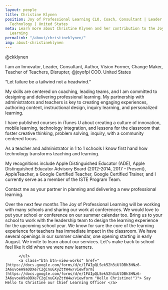 ```yaml
---
layout: people
title: Christine Klynen
position: Joy of Professional Learning CLO, Coach, Consultant | Leader in Educational
  Technology | United States
meta: Learn more about Christine Klynen and her contribution to the Joy of Professional
  Learning
permalink: "/about/christineklynen/"
img: about-christineklynen
---
```

@ckklynen

I am an Innovator, Leader,  Consultant,  Author,  Vision Former,  Change Maker, Teacher of Teachers, Disrupter, @joyofpl COO. United States

“Let failure be a tailwind not a headwind.”

My skills are centered on coaching, leading teams, and I am committed to designing and delivering professional learning. My partnership with administrators and teachers is key to creating engaging experiences, authoring content, instructional design, inquiry learning, and personalized learning.

I have published courses in iTunes U about creating a culture of innovation, mobile learning, technology integration, and lessons for the classroom that foster creative thinking, problem solving, inquiry, with a community centered focus.

As a teacher and administrator in 1 to 1 schools I know first hand how technology transforms teaching and learning.

My recognitions include Apple Distinguished Educator (ADE), Apple Distinguished Educator Advisory Board (2012-2014, 2017 - Present), AppleTeacher, a Google Certified Teacher, Google Certified Trainer, and I currently serve as a member of the ISTE Program Team.

Contact me as your partner in planning and delivering a new  professional learning.

<p> Over the next few months The Joy of Professional Learning will be working with many schools and sharing our work at conferences. We would love to put your school or conference on our summer calendar too. Bring us to your school to work with the leadership team to design the learning experience for the upcoming school year. We know for sure the core of the learning experience for teachers has immediate impact in the classroom.  We have several openings in our summer calendar, one opening starting in early August. We invite to learn about our services. Let's make back to school feel like it did when we were new learners.

</p>

          </ul>
          <a class="btn btn-view-works" href="[https://docs.google.com/forms/d/e/1FAIpQLSek52h3iUlDBh3HNz6-3A6uvoeH9aODXe7C2gCnuGXyZttW4w/viewform](https://docs.google.com/forms/d/e/1FAIpQLSek52h3iUlDBh3HNz6-3A6uvoeH9aODXe7C2gCnuGXyZttW4w/viewform "Hello Christine!")"> Say Hello to Christine our Chief Learning Officer </a>